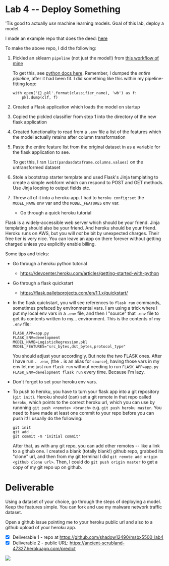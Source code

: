 # Lab 4 -- Deploy Something

'Tis good to actually _use_ machine learning models. Goal of this lab, deploy a model.

I made an example repo that does the deed: [here](https://github.com/deargle/security-analytics-deploy-model)

To make the above repo, I did the following:

1.  Pickled an sklearn `pipeline` (not just the model!) from [this workflow of mine](https://github.com/deargle/deargle.github.io/blob/master/notebooks/ml_model_evaluation.ipynb)

    To get this, see [python docs here](https://docs.python.org/3/library/pickle.html#examples). Remember,
    I dumped the _entire pipeline_, after it had been fit. I did something like this within my pipeline-fitting
    loop:
    
        with open('{}.pkl'.format(classifier_name), 'wb') as f:
            pkl.dump(clf, f)
            
2.  Created a Flask application which loads the model on startup
3.  Copied the pickled classifier from step 1 into the directory of the new flask application
3.  Created functionality to read from a `.env` file a list of the
    features which the model actually retains after column transformation
4.  Paste the entire feature list from the original dataset in as a variable 
    for the flask application to see.
    
    To get this, I ran `list(pandasdataframe.columns.values)` on the untransformed dataset
5.  Stole a bootstrap starter template and used Flask's Jinja templating to create a simple
    webform which can respond to POST and GET methods. Use Jinja looping to output fields etc.
6.  Threw all of it into a heroku app. I had to `heroku config:set` the `MODEL_NAME` env var and the `MODEL_FEATURES` env var.
    
    * Go through a quick heroku tutorial
    
Flask is a widely-accessible web server which should be your friend. Jinja templating should also be your friend.
And heroku should be your friend. Heroku runs on AWS, but you will _not_ be bit by unexpected charges. Their free tier is very nice. You can leave an
app on there forever without getting charged unless you explicitly enable billing.

Some tips and tricks:
*   Go through a heroku python tutorial
	* https://devcenter.heroku.com/articles/getting-started-with-python
*   Go through a flask quickstart
	* https://flask.palletsprojects.com/en/1.1.x/quickstart/
*   In the flask quickstart, you will see references to `flask run` commands, sometimes prefaced by environmental vars.
    I am using a trick where I put my local env vars in a `.env` file, and then I "source" that `.env` file to get its
    contents written to my... environment. This is the contents of my `.env` file:
  
        FLASK_APP=app.py
        FLASK_ENV=development
        MODEL_NAME=LogisticRegression.pkl
        MODEL_FEATURES="src_bytes,dst_bytes,protocol_type"
        
    You should adjust your accordingly. But note the two FLASK ones. After I have run `. .env`, (the `.` is an alias for `source`),
    having those vars in my env let me just run `flask run` without needing to run `FLASK_APP=app.py FLASK_ENV=development flask run` every time.
    Because I'm lazy.
*   Don't forget to set your heroku env vars.
*   To push to heroku, you have to turn your flask app into a git repository (`git init`). Heroku should (can) set a git remote in that repo called `heroku`,
    which points to the correct heroku url, which you can use by runnning `git push <remote> <branch>` e.g. `git push heroku master`. You need to have made
    at least one commit to your repo before you can push it! I usually do the following:
    
        git init
        git add .
        git commit -m 'initial commit'
        
    After that, as with any git repo, you can add other remotes -- like a link to a github one. I created a blank (totally blank!) github repo, grabbed its 
    "clone" url, and then from my git terminal I did `git remote add origin <github clone url>`. Then, I could do `git push origin master` to get a copy of 
    my git repo up on github.
   
   
# Deliverable

Using a dataset of your choice, go through the steps of deploying a model. Keep the features simple. You can fork and use my malware network traffic dataset.

Open a github issue pointing me to your heroku public url and also to a github upload of your heroku app.

- [x] Deliverable 1 - repo at https://github.com/shadow12490/msbx5500_lab4
- [x] Deliverable 2 - public URL: https://ancient-scrubland-47327.herokuapp.com/predict

![](../images/pt_lab4_ss.png)
   
